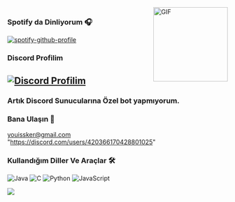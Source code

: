 

<img align="right" alt="GIF" height="170px" src="https://media.giphy.com/media/J5B1Y8QZnzXXbLQIBu/giphy.gif" />

### Spotify da Dinliyorum 🎧

[![spotify-github-profile](https://spotify-github-profile.vercel.app/api/view?uid=9k5p1d9or9iqs2yqkjq7b4o12&cover_image=true&theme=novatorem)](https://github.com/kittinan/spotify-github-profile)

### Discord Profilim

[![Discord Profilim](https://lanyard-profile-readme.vercel.app/api/420366170428801025?theme=black&bg=1c1c1c&animated=true&hideDiscrim=false&borderRadius=30px&idleMessage=Develobır)](https://discord.com/users/420366170428801025)
---
### Artık Discord Sunucularına Özel bot yapmıyorum. 

### Bana Ulaşın 📝
youissker@gmail.com  
 "https://discord.com/users/420366170428801025"

### Kullandığım Diller Ve Araçlar 🛠 

![Java](http://img.shields.io/badge/-Java-5B4638?style=flat-square&logo=java&logoColor=ffffff)
![C](http://img.shields.io/badge/-C-A8B9CC?style=flat-square&logo=c&logoColor=ffffff)
![Python](http://img.shields.io/badge/-Python-3776AB?style=flat-square&logo=python&logoColor=ffffff)
![JavaScript](https://img.shields.io/badge/-JavaScript-%23F7DF1C?style=flat-square&logo=javascript&logoColor=000000&labelColor=%23F7DF1C&color=%23FFCE5A)


![](https://komarev.com/ghpvc/?username=emreketnc&color=red)
